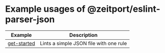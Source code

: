 # Example usages of @zeitport/eslint-parser-json


| Example               | Description                                           |
| --------------------- | ----------------------------------------------------- |
| [get-started]         | Lints a simple JSON file with one rule                |


[get-started]: https://github.com/zeitport/eslint-parser-json/tree/example/get-started/README.md

